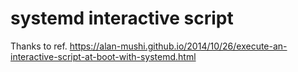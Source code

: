 # systemd interactive script

Thanks to ref. https://alan-mushi.github.io/2014/10/26/execute-an-interactive-script-at-boot-with-systemd.html

